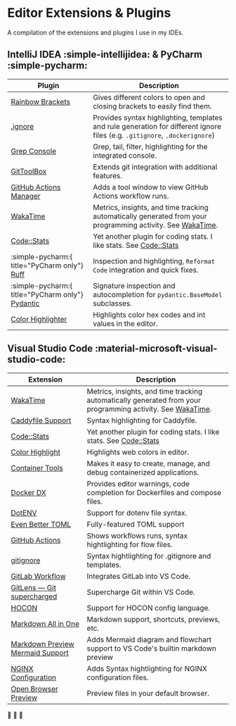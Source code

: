 # Editor Extensions & Plugins

A compilation of the extensions and plugins I use in my IDEs.

## IntelliJ IDEA :simple-intellijidea: & PyCharm :simple-pycharm:

| Plugin                                                                                                  | Description                                                                                                                                  |
| ------------------------------------------------------------------------------------------------------- | -------------------------------------------------------------------------------------------------------------------------------------------- |
| [Rainbow Brackets](https://plugins.jetbrains.com/plugin/10080-rainbow-brackets)                         | Gives different colors to open and closing brackets to easily find them.                                                                     |
| [.ignore](https://plugins.jetbrains.com/plugin/7495--ignore)                                            | Provides syntax highlighting, templates and rule generation for different ignore files (e.g. `.gitignore`, `.dockerignore`)                  |
| [Grep Console](https://plugins.jetbrains.com/plugin/7125-grep-console)                                  | Grep, tail, filter, highlighting for the integrated console.                                                                                 |
| [GitToolBox](https://plugins.jetbrains.com/plugin/7499-gittoolbox)                                      | Extends git integration with additional features.                                                                                            |
| [GitHub Actions Manager](https://plugins.jetbrains.com/plugin/19347-github-actions-manager)             | Adds a tool window to view GitHub Actions workflow runs.                                                                                     |
| [WakaTime](https://plugins.jetbrains.com/plugin/7425-wakatime)                                          | Metrics, insights, and time tracking automatically generated from your programming activity. See [WakaTime](https://wakatime.com/dashboard). |
| [Code::Stats](https://plugins.jetbrains.com/plugin/8393-code-stats)                                     | Yet another plugin for coding stats. I like stats. See [Code::Stats](https://codestats.net/users/Galarzaa)                                   |
| :simple-pycharm:{ title="PyCharm only"} [Ruff](https://plugins.jetbrains.com/plugin/20574-ruff)         | Inspection and highlighting, `Reformat Code` integration and quick fixes.                                                                    |
| :simple-pycharm:{ title="PyCharm only"} [Pydantic](https://plugins.jetbrains.com/plugin/12861-pydantic) | Signature inspection and autocompletion for `pydantic.BaseModel` subclasses.                                                                 |
| [Color Highlighter](https://plugins.jetbrains.com/plugin/8393-code-stats)                               | Highlights color hex codes and int values in the editor.                                                                                     |


## Visual Studio Code :material-microsoft-visual-studio-code:

| Extension                                                                                                        | Description                                                                                                                                  |
| ---------------------------------------------------------------------------------------------------------------- | -------------------------------------------------------------------------------------------------------------------------------------------- |
| [WakaTime](https://marketplace.visualstudio.com/items?itemName=WakaTime.vscode-wakatime)                         | Metrics, insights, and time tracking automatically generated from your programming activity. See [WakaTime](https://wakatime.com/dashboard). |
| [Caddyfile Support](https://marketplace.visualstudio.com/items?itemName=matthewpi.caddyfile-support)             | Syntax highlighting for Caddyfile.                                                                                                           |
| [Code::Stats](https://marketplace.visualstudio.com/items?itemName=riussi.code-stats-vscode)                      | Yet another plugin for coding stats. I like stats. See [Code::Stats](https://codestats.net/users/Galarzaa)                                   |
| [Color Highlight](https://marketplace.visualstudio.com/items?itemName=naumovs.color-highlight)                   | Highlights web colors in editor.                                                                                                             |
| [Container Tools](https://marketplace.visualstudio.com/items?itemName=ms-azuretools.vscode-containers)           | Makes it easy to create, manage, and debug containerized applications.                                                                       |
| [Docker DX](https://marketplace.visualstudio.com/items?itemName=docker.docker)                                   | Provides editor warnings, code completion for Dockerfiles and compose files.                                                                 |
| [DotENV](https://marketplace.visualstudio.com/items?itemName=mikestead.dotenv)                                   | Support for dotenv file syntax.                                                                                                              |
| [Even Better TOML](https://marketplace.visualstudio.com/items?itemName=tamasfe.even-better-toml)                 | Fully-featured TOML support                                                                                                                  |
| [GitHub Actions](https://marketplace.visualstudio.com/items?itemName=GitHub.vscode-github-actions)               | Shows workflows runs, syntax hightlighting for flow files.                                                                                   |
| [gitignore](https://marketplace.visualstudio.com/items?itemName=codezombiech.gitignore)                          | Syntax hightlighting for .gitignore and templates.                                                                                           |
| [GitLab Workflow](https://marketplace.visualstudio.com/items?itemName=GitLab.gitlab-workflow)                    | Integrates GitLab into VS Code.                                                                                                              |
| [GitLens — Git supercharged](https://marketplace.visualstudio.com/items?itemName=eamodio.gitlens)                | Supercharge Git within VS Code.                                                                                                              |
| [HOCON](https://marketplace.visualstudio.com/items?itemName=sabieber.HOCON)                                      | Support for HOCON config language.                                                                                                           |
| [Markdown All in One](https://marketplace.visualstudio.com/items?itemName=yzhang.markdown-all-in-one)            | Markdown support, shortcuts, previews, etc.                                                                                                  |
| [Markdown Preview Mermaid Support](https://marketplace.visualstudio.com/items?itemName=bierner.markdown-mermaid) | Adds Mermaid diagram and flowchart support to VS Code's builtin markdown preview                                                             |
| [NGINX Configuration](https://marketplace.visualstudio.com/items?itemName=william-voyek.vscode-nginx)            | Adds Syntax hightlighting for NGINX configuration files.                                                                                     |
| [Open Browser Preview](https://marketplace.visualstudio.com/items?itemName=Wscats.cors-browser)                  | Preview files in your default browser.                                                                                                       |

🚧 🚧 🚧 